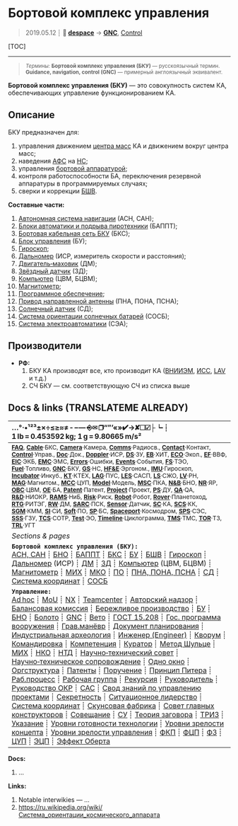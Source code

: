 # Бортовой комплекс управления
> 2019.05.12 ┊ **🚀 [despace](index.md)** → **[GNC](gnc.md)**, [Control](control.md)

[TOC]

---

> <small>*Термины:* **Бортовой комплекс управления (БКУ)** — русскоязычный термин. **Guidance, navigation, control (GNC)** — примерный англоязычный эквивалент.</small>

**Бортовой комплекс управления (БКУ)** — это совокупность систем КА, обеспечивающих управление функционированием КА.



## Описание

БКУ предназначен для:

   1. управления движением [центра масс](mic.md) КА и движением вокруг центра масс;
   1. наведения [АФС](comms.md) на [НС](scs.md);
   1. управления [бортовой аппаратурой](oe.md);
   1. контроля работоспособности БА, переключения резервной аппаратуры в программируемых случаях;
   1. сверки и коррекции [БШВ](time.md).

**Составные части:**

   1. [Автономная система навигации](ans.md) (АСН, САН);
   1. [Блоки автоматики и подрыва пиротехники](acup.md) (БАППТ);
   1. [Бортовая кабельная сеть БКУ](cable.md) (БКС);
   1. [Блок управления](sp.md) (БУ);
   1. [Гироскоп](imu.md);
   1. [Дальномер](doppler.md) (ИСР, измеритель скорости и расстояния);
   1. [Двигатель‑маховик](rw.md) (ДМ);
   1. [Звёздный датчик](sensor.md) (ЗД);
   1. [Компьютер](obc.md) (ЦВМ, БЦВМ);
   1. [Магнитометр](mag.md);
   1. [Программное обеспечение](soft.md);
   1. [Привод направленной антенны](aiad.md) (ПНА, ПОНА, ПСНА);
   1. [Солнечный датчик](sensor.md) (СД);
   1. [Система ориентации солнечных батарей](spos.md) (СОСБ);
   1. [Система электроавтоматики](ea_sys.md) (СЭА);



## Производители
   - **РФ:**
      1. БКУ КА производят все, кто производит КА ([ВНИИЭМ](03_vniiem.md), [ИСС](03_iss_r.md), [LAV](03_lav.md) и т.д.)
      1. СЧ БКУ — см. соответствующую СЧ из списка выше



<p style="page-break-after:always"> </p>

## Docs & links (TRANSLATEME ALREADY)
|…°·•¹²³±×÷≤≥≈≠ ‑ −— ⎆✉ ❐“”’«»✔→✘☐☑├┕┆ 1 lb = 0.453592 kg; 1 g = 9.80665 m/s²|
|:--|
|<small>**[FAQ](faq.md)**, **[Cable](cable.md)**·БКС, **[Camera](camera.md)**·Камера, **[Comms](comms.md)**·Радиосв., **[Contact](contact.md)**·Контакт, **[Control](control.md)**·Управ., **[Doc](doc.md)**·Док., **[Doppler](doppler.md)**·ИСР, **[DS](ds.md)**·ЗУ, **[EB](eb.md)**·ХИТ, **[ECO](ecology.md)**·Экол., **[EF](ef.md)**·ВВФ, **[ElC](elc.md)**·ЭКБ, **[EMC](emc.md)**·ЭМС, **[Errors](error.md)**·Ошибки, **[Events](event.md)**·События, **[FS](fs.md)**·ТЭО, **[Fuel](fuel.md)**·Топливо, **[GNC](gnc.md)**·БКУ, **[GS](scs.md)**·НС, **[HF&E](hfe.md)**·Эргоном., **[IMU](imu.md)**·Гироскоп, **[Incubator](incubator.md)**·Инкуб., **[KT](kt.md)**·КТЕХ, **[LAG](lag.md)**·ПУC, **[LES](les.md)**·САСП, **[LS](ls.md)**·СЖО, **[LV](lv.md)**·РН, **[MAG](mag.md)**·Магнитом., **[MCC](mcc.md)**·ЦУП, **[Model](model.md)**·Модель, **[MSC](sc.md)**·ПКА, **[N&B](nnb.md)**·БНО, **[NR](nr.md)**·ЯР, **[OBC](obc.md)**·ЦВМ, **[OE](oe.md)**·БА, **[Patent](патент.md)**·Патент, **[Project](project.md)**·Проект, **[PS](ps.md)**·ДУ, **[QA](quality.md)**·QA, **[R&D](rnd.md)**·НИОКР, **[RAMS](rams.md)**·НиБ, **[Risk](risk.md)**·Риск, **[Robot](robotics.md)**·Робот, **[Rover](rover.md)**·Планетоход, **[RTG](rtg.md)**·РИТЭГ, **[RW](rw.md)**·ДМ, **[SARC](sarc.md)**·ПСК, **[Sensor](sensor.md)**·Датчик, **[SC](sc.md)**·КА, **[SCS](scs.md)**·КК, **[SGM](sgm.md)**·КММ, **[SI](si.md)**·СИ, **[Soft](soft.md)**·ПО, **[SP](sp.md)**·БС, **[Spaceport](spaceport.md)**·Космодром, **[SPS](sps.md)**·СЭС, **[SSS](sss.md)**·ГЗУ, **[TCS](tcs.md)**·СОТР, **[Test](test.md)**·ЭО, **[Timeline](timeline.md)**·Циклограмма, **[TMS](tms.md)**·ТМС, **[TOR](tor.md)**·ТЗ, **[TRL](trl.md)**·УГТ</small>|
|*Sections & pages*|
|**`Бортовой комплекс управления (БКУ):`**<br> [АСН, САН](ans.md) ┊ [БНО](nnb.md) ┊ [БАППТ](acup.md) ┊ [БКС](cable.md) ┊ [БУ](sp.md) ┊ [БШВ](time.md) ┊ [Гироскоп](imu.md) ┊ [Дальномер](doppler.md) (ИСР) ┊ [ДМ](rw.md) ┊ [ЗД](sensor.md) ┊ [Компьютер](obc.md) (ЦВМ, БЦВМ) ┊ [Магнитометр](mag.md) ┊ [МИХ](mic.md) ┊ [МКО](mil_std_1553b.md) ┊ [ПО](soft.md) ┊ [ПНА, ПОНА, ПСНА](aiad.md) ┊ [СД](sensor.md) ┊ [Система координат](coord_sys.md) ┊ [СОСБ](spos.md) |
|**`Управление:`**<br> [Ad hoc](ad_hoc.md) ┊ [MoU](mou.md) ┊ [NX](nx.md) ┊ [Teamcenter](teamcenter.md) ┊ [Авторский надзор](des_spv.md) ┊ [Балансовая комиссия](outccom.md) ┊ [Бережливое производство](lean_man.md) ┊ [БУ](sp.md) ┊ [БНО](nnb.md) ┊ [Болото](swamp.md) ┊ [GNC](gnc.md) ┊ [Вето](veto.md) ┊ [ГОСТ 15.208](гост_15_208.md) ┊ [Гос. программа вооружения](plan_sa.md) ┊ [Грав.манёвр](gravass.md) ┊ [Документ планирования](plan.md) ┊ [Индустриальная археология](ind_arch.md) ┊ [Инженер (Engineer)](engineer.md) ┊ [Кворум](quorum.md) ┊ [Командировка](business_travel.md) ┊ [Компетенция](competence.md) ┊ [Куратор](curator.md) ┊ [Метод Шульце](schulze_method.md) ┊ [МИХ](mic.md) ┊ [НКО](nonprof_org.md) ┊ [НТД](st_act.md) ┊ [Научно‑технический совет](satc.md) ┊ [Научно‑техническое сопровождение](rnd_support.md) ┊ [Одно окно](sw_sys.md) ┊ [Оргструктура](orgstruct.md) ┊ [Патенты](patent_res.md) ┊ [Поручение](errand.md) ┊ [Принцип Питера](peter_principle.md) ┊ [Раб.процесс](workflow.md) ┊ [Рабочая группа](wg.md) ┊ [Рекурсия](recurs.md) ┊ [Руководитель](manager.md) ┊ [Руководство ОКР](rnd_mgmt.md) ┊ [САС](lifetime.md) ┊ [Свод знаний по управлению проектами](pmbok.md) ┊ [Секретность](confident.md) ┊ [Ситуационное лидерство](situ_leadership.md) ┊ [Система координат](coord_sys.md) ┊ [Скунсовая фабрика](skunk_works.md) ┊ [Совет главных конструкторов](cocd.md) ┊ [Совещание](meeting.md) ┊ [СУ](cs.md) ┊ [Теория заговора](consp_theory.md) ┊ [ТРИЗ](triz.md) ┊ [Указание](instruction.md) ┊ [Уровни готовности технологии](trl.md) ┊ [Уровни зрелости концепта](cml.md) ┊ [Уровни зрелости управления](mml.md) ┊ [ФКП](fed_sp.md) ┊ [ФЦП](fed_tp.md) ┊ [ФЗ](fed_law.md) ┊ [ЦУП](цуп.md) ┊ [ЭЦП](esig.md) ┊ [Эффект Оберта](oberth_eff.md) |

**Docs:**

   1. …

**Links:**

   1. Notable interwikies — …
   1. <https://ru.wikipedia.org/wiki/Система_ориентации_космического_аппарата>


